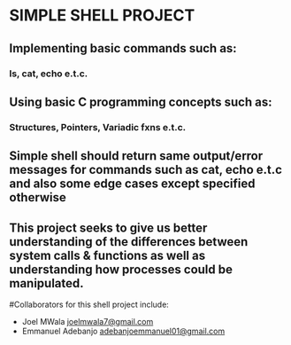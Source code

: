 # SIMPLE SHELL PROJECT
## Implementing basic commands such as:
### ls, cat, echo e.t.c.

## Using basic C programming concepts such as:
### Structures, Pointers, Variadic fxns e.t.c.

## Simple shell should return same output/error messages for commands such as cat, echo e.t.c and also some edge cases except specified otherwise
## This project seeks to give us better understanding of the differences between system calls & functions as well as understanding how processes could be manipulated.

#Collaborators for this shell project include:
- Joel MWala <joelmwala7@gmail.com>
- Emmanuel Adebanjo <adebanjoemmanuel01@gmail.com>

